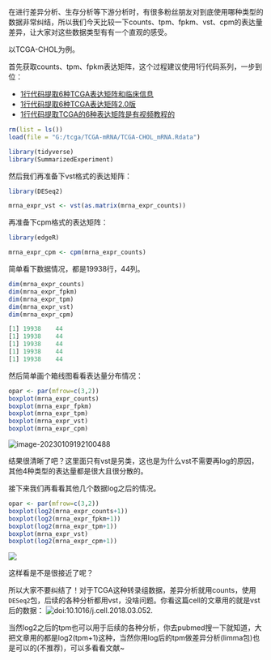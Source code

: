 在进行差异分析、生存分析等下游分析时，有很多粉丝朋友对到底使用哪种类型的数据非常纠结，所以我们今天比较一下counts、tpm、fpkm、vst、cpm的表达量差异，让大家对这些数据类型有有一个直观的感受。

以TCGA-CHOL为例。

首先获取counts、tpm、fpkm表达矩阵，这个过程建议使用1行代码系列，一步到位：

- [1行代码提取6种TCGA表达矩阵和临床信息](https://mp.weixin.qq.com/s/1OBGjUKnGyiALmLafYNPUQ)
- [1行代码提取6种TCGA表达矩阵2.0版](https://mp.weixin.qq.com/s/QFGCtrIeaAIichovw6OBVw)
- [1行代码提取TCGA的6种表达矩阵是有视频教程的](https://mp.weixin.qq.com/s/u6VkBcYqakZkaNXjzNTZcw)

```R
rm(list = ls())
load(file = "G:/tcga/TCGA-mRNA/TCGA-CHOL_mRNA.Rdata")

library(tidyverse)
library(SummarizedExperiment)
```

然后我们再准备下vst格式的表达矩阵：

```R
library(DESeq2)

mrna_expr_vst <- vst(as.matrix(mrna_expr_counts))
```

再准备下cpm格式的表达矩阵：

```R
library(edgeR)

mrna_expr_cpm <- cpm(mrna_expr_counts)
```

简单看下数据情况，都是19938行，44列。

```R
dim(mrna_expr_counts)
dim(mrna_expr_fpkm)
dim(mrna_expr_tpm)
dim(mrna_expr_vst)
dim(mrna_expr_cpm)

[1] 19938    44
[1] 19938    44
[1] 19938    44
[1] 19938    44
[1] 19938    44
```

然后简单画个箱线图看看表达量分布情况：

```R
opar <- par(mfrow=c(3,2))
boxplot(mrna_expr_counts)
boxplot(mrna_expr_fpkm)
boxplot(mrna_expr_tpm)
boxplot(mrna_expr_vst)
boxplot(mrna_expr_cpm)
```

![image-20230109192100488](https://aliyun-bucket0324.oss-cn-shanghai.aliyuncs.com/img/image-20230109192100488.png)

结果很清晰了吧？这里面只有vst是另类，这也是为什么vst不需要再log的原因，其他4种类型的表达量都是很大且很分散的。

接下来我们再看看其他几个数据log之后的情况。

```R
opar <- par(mfrow=c(3,2))
boxplot(log2(mrna_expr_counts+1))
boxplot(log2(mrna_expr_fpkm+1))
boxplot(log2(mrna_expr_tpm+1))
boxplot(mrna_expr_vst)
boxplot(log2(mrna_expr_cpm+1))
```

![](https://aliyun-bucket0324.oss-cn-shanghai.aliyuncs.com/img/image-20230109192605821.png)

这样看是不是很接近了呢？

所以大家不要纠结了！对于TCGA这种转录组数据，差异分析就用counts，使用`DESeq2`包，后续的各种分析都用vst，没啥问题。你看这篇cell的文章用的就是vst后的数据：
![doi:10.1016/j.cell.2018.03.052.](https://aliyun-bucket0324.oss-cn-shanghai.aliyuncs.com/img/image-20221229100729382.png)

当然log2之后的tpm也可以用于后续的各种分析，你去pubmed搜一下就知道，大把文章用的都是log2(tpm+1)这种，当然你用log后的tpm做差异分析(limma包)也是可以的(不推荐)，可以多看看文献~